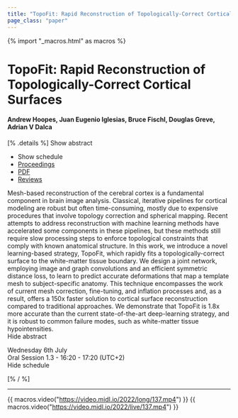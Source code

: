 ```yaml
---
title: "TopoFit: Rapid Reconstruction of Topologically-Correct Cortical Surfaces"
page_class: "paper"
---
```


{% import "_macros.html" as macros %}

# TopoFit: Rapid Reconstruction of Topologically-Correct Cortical Surfaces

#### Andrew Hoopes, Juan Eugenio Iglesias, Bruce Fischl, Douglas Greve, Adrian V Dalca

[% .details %]
<a class="toggle_visibility" data-selector=".abstract" data-level="3">Show abstract</a>
- <a class="toggle_visibility" data-selector=".schedule" data-level="3">Show schedule</a>
- <a href="">Proceedings</a>
- <a href="https://openreview.net/pdf?id=-JiHeZNDY3a">PDF</a>
- <a href="https://openreview.net/forum?id=-JiHeZNDY3a">Reviews</a>

<p>
    <span class="abstract">
        Mesh-based reconstruction of the cerebral cortex is a fundamental component in brain image analysis. Classical, iterative pipelines for cortical modeling are robust but often time-consuming, mostly due to expensive procedures that involve topology correction and spherical mapping. Recent attempts to address reconstruction with machine learning methods have accelerated some components in these pipelines, but these methods still require slow processing steps to enforce topological constraints that comply with known anatomical structure. In this work, we introduce a novel learning-based strategy, TopoFit, which rapidly fits a topologically-correct surface to the white-matter tissue boundary. We design a joint network, employing image and graph convolutions and an efficient symmetric distance loss, to learn to predict accurate deformations that map a template mesh to subject-specific anatomy. This technique encompasses the work of current mesh correction, fine-tuning, and inflation processes and, as a result, offers a 150x faster solution to cortical surface reconstruction compared to traditional approaches. We demonstrate that TopoFit is 1.8x more accurate than the current state-of-the-art deep-learning strategy, and it is robust to common failure modes, such as white-matter tissue hypointensities.
        <br>
        <span class="actions"><a class="toggle_visibility" data-level="2">Hide abstract</a></span>
    </span>
</p>

<p>
    <span class="schedule">
         Wednesday 6th July<br>Oral Session 1.3 - 16:20 - 17:20 (UTC+2)
        <br>
        <span class="actions"><a class="toggle_visibility" data-level="2">Hide schedule</a></span>
    </span>
</p>

[% / %]


---

{{ macros.video("https://video.midl.io/2022/long/137.mp4") }}
{{ macros.video("https://video.midl.io/2022/live/137.mp4") }}